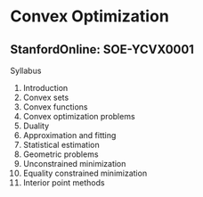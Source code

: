 # Convex Optimization
## StanfordOnline: SOE-YCVX0001

Syllabus

1. Introduction
2. Convex sets
3. Convex functions
4. Convex optimization problems
5. Duality
6. Approximation and fitting
7. Statistical estimation
8. Geometric problems
9. Unconstrained minimization
10. Equality constrained minimization
11. Interior point methods